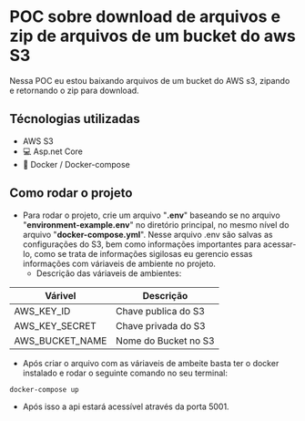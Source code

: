 # POC sobre download de arquivos e zip de arquivos de um bucket do aws S3

Nessa POC eu estou baixando arquivos de um bucket do AWS s3, zipando e retornando o zip para download.

## Técnologias utilizadas

-  AWS S3
- :computer: Asp.net Core
- :whale: Docker / Docker-compose

## Como rodar o projeto


- Para rodar o projeto, crie um arquivo "**.env**" baseando se no arquivo "**environment-example.env**" no diretório principal, no mesmo nível do arquivo "**docker-compose.yml**". Nesse arquivo .env são salvas as configurações do S3, bem como informações importantes para acessar-lo, como se trata de informações sigilosas eu gerencio essas informações com váriaveis de ambiente no projeto.
    - Descrição das váriaveis de ambientes:

|  Várivel       | Descrição            | 
|---             |---                   |
|AWS_KEY_ID      |Chave publica do S3   |
|AWS_KEY_SECRET  |Chave privada do S3   |
|AWS_BUCKET_NAME |Nome do Bucket no S3  | 


 - Após criar o arquivo com as váriaveis de ambeite basta ter o docker instalado e rodar o seguinte comando no seu terminal:

```
docker-compose up 
```

- Após isso a api estará acessível através da porta 5001.
